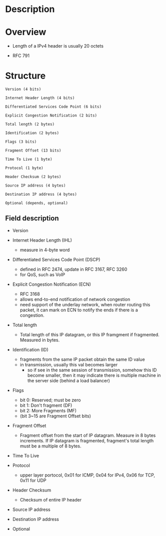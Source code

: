 # Description


# Overview
* Length of a IPv4 header is usually 20 octets

* RFC 791

# Structure

    Version (4 bits)

    Internet Header Length (4 bits)

    Differentiated Services Code Point (6 bits)

    Explicit Congestion Notification (2 bits)

    Total length (2 bytes)

    Identification (2 bytes)

    Flags (3 bits)

    Fragment Offset (13 bits)

    Time To Live (1 byte)

    Protocol (1 byte)

    Header Checksum (2 bytes)

    Source IP address (4 bytes)

    Destination IP address (4 bytes)

    Optional (depends, optional)


## Field description
* Version

* Internet Header Length (IHL)
    * measure in 4-byte word

* Differentiated Services Code Point (DSCP)
    * defined in RFC 2474, update in RFC 3167, RFC 3260
    * for QoS, such as VoIP

* Explicit  Congestion Notification (ECN)
    * RFC 3168
    * allows end-to-end notification of network congestion
    * need support of the underlay network, when router routing this packet, it can mark on ECN to notify the ends if there is a congestion.
    
* Total length
    * Total length of this IP datagram, or this IP framgment if fragmented. Measured in bytes.

* Identification (ID)
    * fragments from the same IP packet obtain the same ID value
    * in transmission, usually this val becomes larger
        * so if see in the same session of transmission, somehow this ID become smaller, then it may indicate there is multiple machine in the server side (behind a load balancer)

* Flags
    * bit 0: Reserved; must be zero
    * bit 1: Don't fragment (DF)
    * bit 2: More Fragments (MF)
    * (bit 3~15 are Fragment Offset bits)

* Fragment Offset
    * Fragment offset from the start of IP datagram. Measure in 8 bytes increments. If IP datagram is fragmented, fragment's total length must be a multiple of 8 bytes.

* Time To Live

* Protocol
    * upper layer portocol, 0x01 for ICMP, 0x04 for IPv4, 0x06 for TCP, 0x11 for UDP

* Header Checksum
    * Checksum of entire IP header

* Source IP address

* Destination IP address

* Optional
